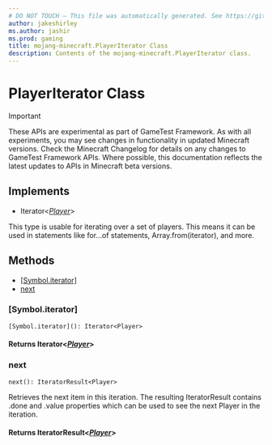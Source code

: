 ```yaml
---
# DO NOT TOUCH — This file was automatically generated. See https://github.com/Mojang/MinecraftScriptingApiDocsGenerator to modify descriptions, examples, etc.
author: jakeshirley
ms.author: jashir
ms.prod: gaming
title: mojang-minecraft.PlayerIterator Class
description: Contents of the mojang-minecraft.PlayerIterator class.
---
```

# PlayerIterator Class
>[!IMPORTANT]
>These APIs are experimental as part of GameTest Framework. As with all experiments, you may see changes in functionality in updated Minecraft versions. Check the Minecraft Changelog for details on any changes to GameTest Framework APIs. Where possible, this documentation reflects the latest updates to APIs in Minecraft beta versions.

## Implements
- Iterator&lt;[*Player*](Player.md)&gt;

This type is usable for iterating over a set of players. This means it can be used in statements like for...of statements, Array.from(iterator), and more.

## Methods
- [[Symbol.iterator]](#[symbol.iterator])
- [next](#next)
  
### **[Symbol.iterator]**
`
[Symbol.iterator](): Iterator<Player>
`


#### **Returns** Iterator&lt;[*Player*](Player.md)&gt;
### **next**
`
next(): IteratorResult<Player>
`

Retrieves the next item in this iteration. The resulting IteratorResult contains .done and .value properties which can be used to see the next Player in the iteration.

#### **Returns** IteratorResult&lt;[*Player*](Player.md)&gt;
